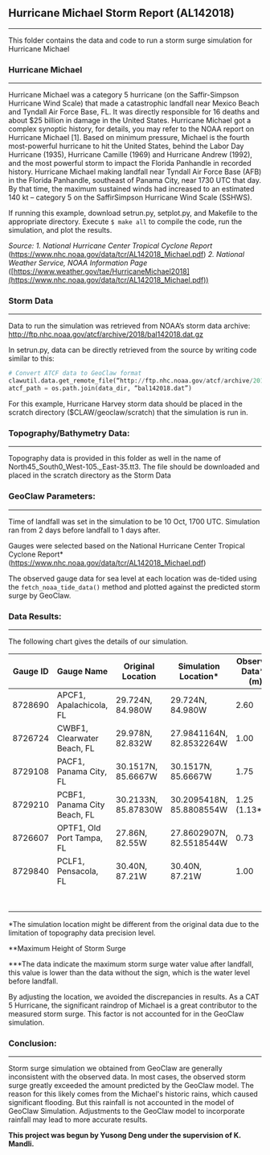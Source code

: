 ## Hurricane Michael Storm Report (AL142018)

------

This folder contains the data and code to run a storm surge simulation for Hurricane Michael

### Hurricane Michael

------

Hurricane Michael was a category 5 hurricane (on the Saffir-Simpson Hurricane Wind Scale) that made a catastrophic landfall near Mexico Beach and Tyndall Air Force Base, FL. It was directly responsible for 16 deaths and about $25 billion in damage in the United States. Hurricane Michael got a complex synoptic history, for details, you may refer to the NOAA report on Hurricane Michael [1]. Based on minimum pressure, Michael is the fourth most-powerful hurricane to hit the United States, behind the Labor Day Hurricane (1935), Hurricane Camille (1969) and Hurricane Andrew (1992), and the most powerful storm to impact the Florida Panhandle in recorded history. Hurricane Michael making landfall near Tyndall Air Force Base (AFB) in the Florida Panhandle, southeast of Panama City, near 1730 UTC that day. By that time, the maximum sustained winds had increased to an estimated 140 kt – category 5 on the SaffirSimpson Hurricane Wind Scale (SSHWS). 

If running this example, download setrun.py, setplot.py, and Makefile to the appropriate directory. Execute `$ make all` to compile the code, run the simulation, and plot the results.

*Source: 1. National Hurricane Center Tropical Cyclone Report* (https://www.nhc.noaa.gov/data/tcr/AL142018_Michael.pdf)                                                                                                                      			*2. National Weather Service, NOAA Information Page* ([https://www.weather.gov/tae/HurricaneMichael2018](https://www.nhc.noaa.gov/data/tcr/AL142018_Michael.pdf))

### Storm Data

------

Data to run the simulation was retrieved from NOAA’s storm data archive: http://ftp.nhc.noaa.gov/atcf/archive/2018/bal142018.dat.gz

In setrun.py, data can be directly retrieved from the source by writing code similar to this:

```python
# Convert ATCF data to GeoClaw format
clawutil.data.get_remote_file(“http://ftp.nhc.noaa.gov/atcf/archive/2018/bal142018.dat.gz”)
atcf_path = os.path.join(data_dir, “bal142018.dat”)
```

For this example, Hurricane Harvey storm data should be placed in the scratch directory ($CLAW/geoclaw/scratch) that the simulation is run in.

### Topography/Bathymetry Data:

------

Topography data is provided in this folder as well in the name of North45_South0_West-105._East-35.tt3. The file should be downloaded and placed in the scratch directory as the Storm Data

### GeoClaw Parameters:

------

Time of landfall was set in the simulation to be 10 Oct, 1700 UTC. Simulation ran from 2 days before landfall to 1 days after.

Gauges were selected based on the National Hurricane Center Tropical Cyclone Report* (https://www.nhc.noaa.gov/data/tcr/AL142018_Michael.pdf) 

The observed gauge data for sea level at each location was de-tided using the `fetch_noaa_tide_data()` method and plotted against the predicted storm surge by GeoClaw.

### Data Results:

------

The following chart gives the details of our simulation.

| Gauge  ID | Gauge Name                   | Original Location   | Simulation Location*     | Observed Data** (m) | GeoClaw Simulation** (m) | Difference (m)  |
| --------- | ---------------------------- | ------------------- | ------------------------ | ------------------- | ------------------------ | --------------- |
| 8728690   | APCF1, Apalachicola, FL      | 29.724N, 84.980W    | 29.724N, 84.980W         | 2.60                | 1.25                     | 1.35            |
| 8726724   | CWBF1, Clearwater Beach, FL  | 29.978N, 82.832W    | 27.9841164N, 82.8532264W | 1.00                | 0.24                     | 0.76            |
| 8729108   | PACF1, Panama City, FL       | 30.1517N, 85.6667W  | 30.1517N, 85.6667W       | 1.75                | 0.50 (0.37***)           | 1.25(1.37***)   |
| 8729210   | PCBF1, Panama City Beach, FL | 30.2133N, 85.87830W | 30.2095418N, 85.8808554W | 1.25 (1.13***)      | 0.51 (0.48***)           | 0.74(0.65***)   |
| 8726607   | OPTF1, Old Port Tampa, FL    | 27.86N, 82.55W      | 27.8602907N, 82.5518544W | 0.73                | 0.20                     | 0.53            |
| 8729840   | PCLF1, Pensacola, FL         | 30.40N, 87.21W      | 30.40N, 87.21W           | 1.00                | 0.25                     | 0.75            |
|           |                              |                     |                          |                     | Average Diff. (m)        | 0.897(0.902***) |

*The simulation location might be different from the original data due to the limitation of topography data precision level.

**Maximum Height of Storm Surge

***The data indicate the maximum storm surge water value after landfall, this value is lower than the data without the sign, which is the water level before landfall.

By adjusting the location, we avoided the discrepancies in results. As a CAT 5 Hurricane, the significant raindrop of Michael is a great contributor to the measured storm surge. This factor is not accounted for in the GeoClaw simulation. 

### Conclusion:

------

Storm surge simulation we obtained from GeoClaw are generally inconsistent with the observed data. In most cases, the observed storm surge greatly exceeded the amount predicted by the GeoClaw model. The reason for this likely comes from the Michael's historic rains, which caused significant flooding. But this rainfall is not accounted in the model of GeoClaw Simulation. Adjustments to the GeoClaw model to incorporate rainfall may lead to more accurate results.



**This project was begun by Yusong Deng under the supervision of K. Mandli.**